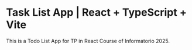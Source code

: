 # Task List App | React + TypeScript + Vite

This is a Todo List App for TP in React Course of Informatorio 2025.
